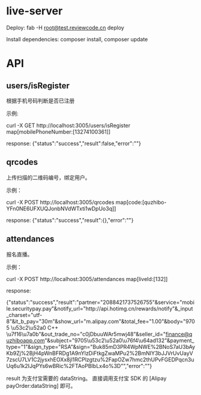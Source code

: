 # live-server

Deploy: fab -H root@test.reviewcode.cn deploy

Install dependencies: composer install, composer update


# API

## users/isRegister

根据手机号码判断是否已注册

示例:

curl -X GET http://localhost:3005/users/isRegister map[mobilePhoneNumber:[13274100361]]

response: {"status":"success","result":false,"error":""}

## qrcodes

上传扫描的二维码编号，绑定用户。

示例：

curl -X POST http://localhost:3005/qrcodes map[code:[quzhibo-YFn0NE6UFXUQJonbNVdWTxti1wDpUo3q]]

response: {"status":"success","result":{},"error":""}

## attendances

报名直播。

示例：

curl -X POST http://localhost:3005/attendances map[liveId:[132]]

response: 

{"status":"success","result":"partner=\"2088421737526755\"&service=\"mobile.securitypay.pay\"&notify_url=\"http:\/\/api.hotimg.cn\/rewards\/notify\"&_input_charset=\"utf-8\"&it_b_pay=\"30m\"&show_url=\"m.alipay.com\"&total_fee=\"1.00\"&body=\"9705 \u53c2\u52a0 C++ \u7f16\u7a0b\"&out_trade_no=\"c0jDbuuWAr5mwj48\"&seller_id=\"finance@quzhiboapp.com\"&subject=\"9705\u53c2\u52a0\u76f4\u64ad132\"&payment_type=\"1\"&sign_type=\"RSA\"&sign=\"Buk85mD3PR4WpNWE%2BNoS7aU3bAyKb9Zj%2BjH4pWnBFRDg1A9nYlzDiFtkgZwaMPu2%2BmNIY3bJJVrUvUayV7zscU7LV1C2jysxhEOXx8jl1RCPlzgtzu%2FapOZw7hmc2thUPvFGEDPqcn3uUq6u1k2IJqPYs6wBRic%2FTAoPBIbLx4o%3D\"","error":""}

result 为支付宝需要的 dataString。 直接调用支付宝 SDK 的 [Alipay payOrder:dataString] 即可。


